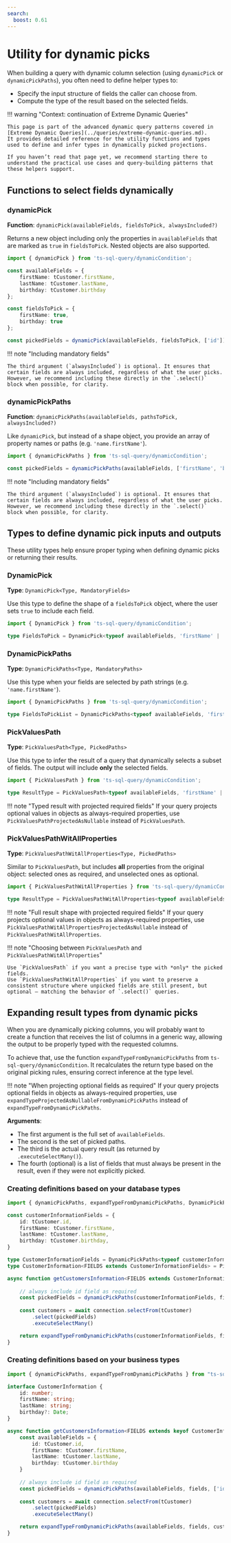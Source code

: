 ```yaml
---
search:
  boost: 0.61
---
```

# Utility for dynamic picks

When building a query with dynamic column selection (using `dynamicPick` or `dynamicPickPaths`), you often need to define helper types to:

- Specify the input structure of fields the caller can choose from.
- Compute the type of the result based on the selected fields.

!!! warning "Context: continuation of Extreme Dynamic Queries"

    This page is part of the advanced dynamic query patterns covered in [Extreme Dynamic Queries](../queries/extreme-dynamic-queries.md).  
    It provides detailed reference for the utility functions and types used to define and infer types in dynamically picked projections.

    If you haven’t read that page yet, we recommend starting there to understand the practical use cases and query-building patterns that these helpers support.

## Functions to select fields dynamically

### dynamicPick

**Function**: `dynamicPick(availableFields, fieldsToPick, alwaysIncluded?)`

Returns a new object including only the properties in `availableFields` that are marked as `true` in `fieldsToPick`. Nested objects are also supported.

```ts
import { dynamicPick } from 'ts-sql-query/dynamicCondition';

const availableFields = {
    firstName: tCustomer.firstName,
    lastName: tCustomer.lastName,
    birthday: tCustomer.birthday
};

const fieldsToPick = {
    firstName: true,
    birthday: true
};

const pickedFields = dynamicPick(availableFields, fieldsToPick, ['id']);
```

!!! note "Including mandatory fields"

    The third argument (`alwaysIncluded`) is optional. It ensures that certain fields are always included, regardless of what the user picks.  
    However, we recommend including these directly in the `.select()` block when possible, for clarity.

### dynamicPickPaths

**Function**: `dynamicPickPaths(availableFields, pathsToPick, alwaysIncluded?)`

Like `dynamicPick`, but instead of a shape object, you provide an array of property names or paths (e.g. `'name.firstName'`).

```ts
import { dynamicPickPaths } from 'ts-sql-query/dynamicCondition';

const pickedFields = dynamicPickPaths(availableFields, ['firstName', 'birthday'], ['id'])
```

!!! note "Including mandatory fields"

    The third argument (`alwaysIncluded`) is optional. It ensures that certain fields are always included, regardless of what the user picks.  
    However, we recommend including these directly in the `.select()` block when possible, for clarity.

## Types to define dynamic pick inputs and outputs

These utility types help ensure proper typing when defining dynamic picks or returning their results.

### DynamicPick

**Type**: `DynamicPick<Type, MandatoryFields>`

Use this type to define the shape of a `fieldsToPick` object, where the user sets `true` to include each field.

```ts
import { DynamicPick } from 'ts-sql-query/dynamicCondition';

type FieldsToPick = DynamicPick<typeof availableFields, 'firstName' | 'birthday'>
```

### DynamicPickPaths

**Type**: `DynamicPickPaths<Type, MandatoryPaths>`

Use this type when your fields are selected by path strings (e.g. `'name.firstName'`).

```ts
import { DynamicPickPaths } from 'ts-sql-query/dynamicCondition';

type FieldsToPickList = DynamicPickPaths<typeof availableFields, 'firstName' | 'birthday'>
```

### PickValuesPath

**Type**: `PickValuesPath<Type, PickedPaths>`

Use this type to infer the result of a query that dynamically selects a subset of fields. The output will include **only** the selected fields.

```ts
import { PickValuesPath } from 'ts-sql-query/dynamicCondition';

type ResultType = PickValuesPath<typeof availableFields, 'firstName' | 'birthday'>
```

!!! note "Typed result with projected required fields"
    If your query projects optional values in objects as always-required properties, use `PickValuesPathProjectedAsNullable` instead of `PickValuesPath`.

### PickValuesPathWitAllProperties

**Type**: `PickValuesPathWitAllProperties<Type, PickedPaths>`

Similar to `PickValuesPath`, but includes **all** properties from the original object: selected ones as required, and unselected ones as optional.

```ts
import { PickValuesPathWitAllProperties } from 'ts-sql-query/dynamicCondition';

type ResultType = PickValuesPathWitAllProperties<typeof availableFields, 'firstName' | 'birthday'>
```

!!! note "Full result shape with projected required fields"
    If your query projects optional values in objects as always-required properties, use `PickValuesPathWitAllPropertiesProjectedAsNullable` instead of `PickValuesPathWitAllProperties`.

!!! note "Choosing between `PickValuesPath` and `PickValuesPathWitAllProperties`"

    Use `PickValuesPath` if you want a precise type with *only* the picked fields.  
    Use `PickValuesPathWitAllProperties` if you want to preserve a consistent structure where unpicked fields are still present, but optional — matching the behavior of `.select()` queries.

## Expanding result types from dynamic picks

When you are dynamically picking columns, you will probably want to create a function that receives the list of columns in a generic way, allowing the output to be properly typed with the requested columns.

To achieve that, use the function `expandTypeFromDynamicPickPaths` from `ts-sql-query/dynamicCondition`. It recalculates the return type based on the original picking rules, ensuring correct inference at the type level.

!!! note "When projecting optional fields as required"
    If your query projects optional fields in objects as always-required properties, use `expandTypeProjectedAsNullableFromDynamicPickPaths` instead of `expandTypeFromDynamicPickPaths`.

**Arguments**:

- The first argument is the full set of `availableFields`.
- The second is the set of picked paths.
- The third is the actual query result (as returned by `.executeSelectMany()`).
- The fourth (optional) is a list of fields that must always be present in the result, even if they were not explicitly picked.

### Creating definitions based on your database types

```ts
import { dynamicPickPaths, expandTypeFromDynamicPickPaths, DynamicPickPaths, PickValuesPath } from "ts-sql-query/dynamicCondition"

const customerInformationFields = {
    id: tCustomer.id,
    firstName: tCustomer.firstName,
    lastName: tCustomer.lastName,
    birthday: tCustomer.birthday,
}

type CustomerInformationFields = DynamicPickPaths<typeof customerInformationFields>
type CustomerInformation<FIELDS extends CustomerInformationFields> = PickValuesPath<typeof customerInformationFields, FIELDS | 'id'>

async function getCustomersInformation<FIELDS extends CustomerInformationFields>(connection: DBConnection, fields: FIELDS[]): Promise<CustomerInformation<FIELDS>[]> {
    
    // always include id field as required
    const pickedFields = dynamicPickPaths(customerInformationFields, fields, ['id'])
    
    const customers = await connection.selectFrom(tCustomer)
        .select(pickedFields)
        .executeSelectMany()

    return expandTypeFromDynamicPickPaths(customerInformationFields, fields, customers, ['id'])
}
```

### Creating definitions based on your business types

```ts
import { dynamicPickPaths, expandTypeFromDynamicPickPaths } from "ts-sql-query/dynamicCondition"

interface CustomerInformation {
    id: number;
    firstName: string;
    lastName: string;
    birthday?: Date;
}

async function getCustomersInformation<FIELDS extends keyof CustomerInformation>(connection: DBConnection, fields: FIELDS[]): Promise<Pick<CustomerInformation, FIELDS | 'id'>[]> {
    const availableFields = {
        id: tCustomer.id,
        firstName: tCustomer.firstName,
        lastName: tCustomer.lastName,
        birthday: tCustomer.birthday
    }
    
    // always include id field as required
    const pickedFields = dynamicPickPaths(availableFields, fields, ['id'])
    
    const customers = await connection.selectFrom(tCustomer)
        .select(pickedFields)
        .executeSelectMany()

    return expandTypeFromDynamicPickPaths(availableFields, fields, customers);
}
```
